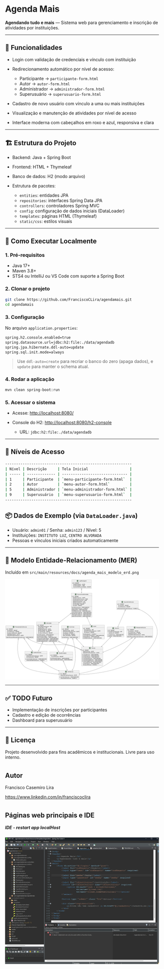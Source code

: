 # Agenda Mais

**Agendando tudo e mais** — Sistema web para gerenciamento e inscrição de atividades por instituições.

---

## 🚀 Funcionalidades

* Login com validação de credenciais e vínculo com instituição
* Redirecionamento automático por nível de acesso:

  * Participante → `participante-form.html`
  * Autor → `autor-form.html`
  * Administrador → `administrador-form.html`
  * Superusuário → `superusuario-form.html`
* Cadastro de novo usuário com vínculo a uma ou mais instituições
* Visualização e manutenção de atividades por nível de acesso
* Interface moderna com cabeçalhos em roxo e azul, responsiva e clara

---

## 🏗️ Estrutura do Projeto

* Backend: Java + Spring Boot
* Frontend: HTML + Thymeleaf
* Banco de dados: H2 (modo arquivo)
* Estrutura de pacotes:

  * `entities`: entidades JPA
  * `repositories`: interfaces Spring Data JPA
  * `controllers`: controladores Spring MVC
  * `config`: configuração de dados iniciais (DataLoader)
  * `templates`: páginas HTML (Thymeleaf)
  * `static/css`: estilos visuais

---

## 🧪 Como Executar Localmente

### 1. Pré-requisitos

* Java 17+
* Maven 3.8+
* STS4 ou IntelliJ ou VS Code com suporte a Spring Boot

### 2. Clonar o projeto

```bash
git clone https://github.com/FranciscoCLira/agendamais.git
cd agendamais
```

### 3. Configuração

No arquivo `application.properties`:

```properties
spring.h2.console.enabled=true
spring.datasource.url=jdbc:h2:file:./data/agendadb
spring.jpa.hibernate.ddl-auto=update
spring.sql.init.mode=always
```

> Use `ddl-auto=create` para recriar o banco do zero (apaga dados), e `update` para manter o schema atual.

### 4. Rodar a aplicação

```bash
mvn clean spring-boot:run
```

### 5. Acessar o sistema

* Acesse: [http://localhost:8080/](http://localhost:8080/)
* Console do H2: [http://localhost:8080/h2-console](http://localhost:8080/h2-console)

  * URL: `jdbc:h2:file:./data/agendadb`

---

## 👥 Níveis de Acesso
```bash
----------------------------------------------------------
| Nível | Descrição     | Tela Inicial                   |
| ----- | ------------- | ------------------------------ |
| 1     | Participante  | `menu-participante-form.html`  |
| 2     | Autor         | `menu-autor-form.html`         |
| 5     | Administrador | `menu-administrador-form.html` |
| 9     | Superusuário  | `menu-superusuario-form.html`  |
----------------------------------------------------------
```

## 📦 Dados de Exemplo (via `DataLoader.java`)

* Usuário: `admin01` / Senha: `admin123` / Nível: 5
* Instituições: `INSTITUTO LUZ`, `CENTRO ALVORADA`
* Pessoas e vínculos iniciais criados automaticamente

---

## 📁 Modelo Entidade-Relacionamento (MER)

Incluído em `src/main/resources/docs/agenda_mais_modelo_erd.png`

![ERD](src/main/resources/docs/agenda_mais_erd.png)

---

## ✅ TODO Futuro

* Implementação de inscrições por participantes
* Cadastro e edição de ocorrências
* Dashboard para superusuário

---

## 📄 Licença

Projeto desenvolvido para fins acadêmicos e institucionais. Livre para uso interno.


# 
## Autor
   Francisco Casemiro Lira
    
   https://www.linkedin.com/in/franciscoclira

#  
#  
## Páginas web principais e IDE 

##### IDE - restart app localHost 
![IDE-STS4](assets/01A1-IDE-STS-4.jpg)

